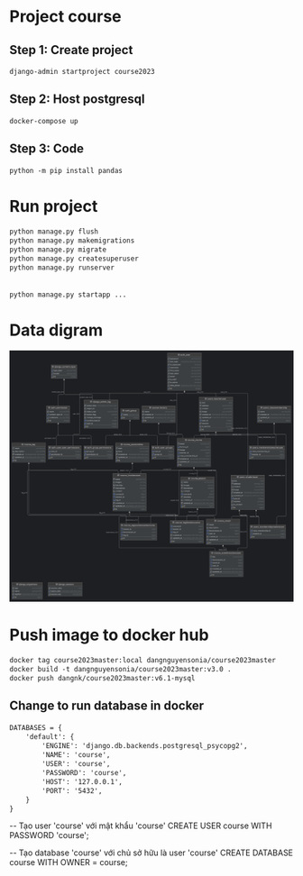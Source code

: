 # Project course

## Step 1: Create project 

    django-admin startproject course2023

## Step 2: Host postgresql

    docker-compose up

## Step 3: Code

    python -m pip install pandas


# Run project

    python manage.py flush
    python manage.py makemigrations
    python manage.py migrate
    python manage.py createsuperuser
    python manage.py runserver


    python manage.py startapp ...

# Data digram


<img src="./img/datadigram.png" />


# Push image to docker hub

    docker tag course2023master:local dangnguyensonia/course2023master
    docker build -t dangnguyensonia/course2023master:v3.0 .
    docker push dangnk/course2023master:v6.1-mysql


## Change to run database in docker
    DATABASES = {
        'default': {
            'ENGINE': 'django.db.backends.postgresql_psycopg2',
            'NAME': 'course',
            'USER': 'course',
            'PASSWORD': 'course',
            'HOST': '127.0.0.1',
            'PORT': '5432',
        }
    }




-- Tạo user 'course' với mật khẩu 'course'
CREATE USER course WITH PASSWORD 'course';

-- Tạo database 'course' với chủ sở hữu là user 'course'
CREATE DATABASE course WITH OWNER = course;
